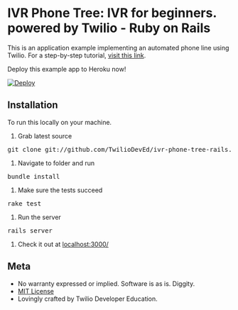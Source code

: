 # IVR Phone Tree: IVR for beginners. powered by Twilio - Ruby on Rails

This is an application example implementing an automated phone line using Twilio.  For a
step-by-step tutorial, [visit this link](https://www.twilio.com/docs/howto/walkthrough/ivr-phone-tree/ruby/rails).

Deploy this example app to Heroku now!

[![Deploy](https://www.herokucdn.com/deploy/button.png)](https://heroku.com/deploy?template=https://github.com/TwilioDevEd/ivr-phone-tree-rails)

## Installation

To run this locally on your machine.

1. Grab latest source

<pre>
git clone git://github.com/TwilioDevEd/ivr-phone-tree-rails.git
</pre>

1. Navigate to folder and run

<pre>
bundle install
</pre>

1. Make sure the tests succeed

<pre>
rake test
</pre>

1. Run the server
<pre>
rails server
</pre>

1. Check it out at [localhost:3000/](http://localhost:3000/)

## Meta

* No warranty expressed or implied.  Software is as is. Diggity.
* [MIT License](http://www.opensource.org/licenses/mit-license.html)
* Lovingly crafted by Twilio Developer Education.
